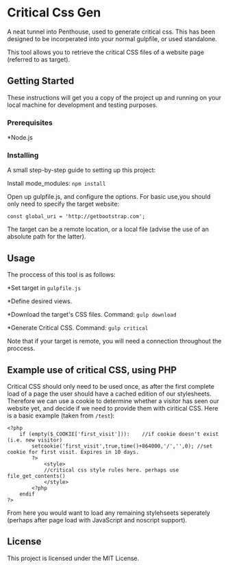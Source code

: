 # Critical Css Gen

A neat tunnel into Penthouse, used to generate critical css. This has been designed to be incorperated into your normal gulpfile, or used standalone.

This tool allows you to retrieve the critical CSS files of a website page (referred to as target).

## Getting Started

These instructions will get you a copy of the project up and running on your local machine for development and testing purposes.

### Prerequisites

*Node.js

### Installing

A small step-by-step guide to setting up this project:

Install mode_modules: `npm install`

Open up gulpfile.js, and configure the options. For basic use,you should only need to specify the target website:

`const global_uri = 'http://getbootstrap.com';`

The target can be a remote location, or a local file (advise the use of an absolute path for the latter).

## Usage

The proccess of this tool is as follows:

*Set target in `gulpfile.js`

*Define desired views.

*Download the target's CSS files. Command: `gulp download`

*Generate Critical CSS.	Command: `gulp critical`


Note that if your target is remote, you will need a connection throughout the proccess.

## Example use of critical CSS, using PHP

Critical CSS should only need to be used once, as after the first complete load of a page the user should have a cached edition of our stylesheets. Therefore we can use a cookie to determine whether a visitor has seen our website yet, and decide if we need to provide them with ciritical CSS. Here is a basic example (taken from `/test`):

```
<?php
	if (empty($_COOKIE['first_visit'])):	//if cookie doesn't exist (i.e. new visitor)
		setcookie('first_visit',true,time()+864000,'/','',0); //set cookie for first visit. Expires in 10 days.
		?>
			<style>
			//critical css style rules here. perhaps use file_get_contents()
			</style>
		<?php
	endif
?>

```
From here you would want to load any remaining stylehseets seperately (perhaps after page load with JavaScript and noscript support).

## License

This project is licensed under the MIT License.
